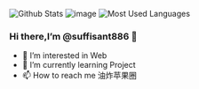 ![Github Stats](https://github-readme-stats.vercel.app/api?username=suffisant886&show_icons=true&theme=blue&count_private=true)
![image](https://gimg2.baidu.com/image_search/src=http%3A%2F%2Fhbimg.b0.upaiyun.com%2Fc71f2244f82c63d98ee2b72f1cfa889865d09ff05e31-1zo4uU_fw658&refer=http%3A%2F%2Fhbimg.b0.upaiyun.com&app=2002&size=f9999,10000&q=a80&n=0&g=0n&fmt=auto?sec=1654874639&t=f9e51a54203cbe2376225f1b42b352dd)
 ![Most Used Languages](https://github-readme-stats.vercel.app/api/top-langs/?username=suffisant886&theme=white&layout=compact)
### Hi there,I’m @suffisant886 👋

- 👀 I’m interested in Web
- 🌱 I’m currently learning Project
- 📫 How to reach me 油炸苹果圈
<!---
suffisant886/suffisant886 is a ✨ special ✨ repository because its `README.md` (this file) appears on your GitHub profile.
You can click the Preview link to take a look at your changes.
--->
